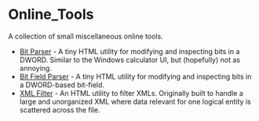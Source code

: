 # Online_Tools
A collection of small miscellaneous online tools.

- [Bit Parser](https://dvd848.github.io/Online_Tools/Bit_Parser.html) - A tiny HTML utility for modifying and inspecting bits in a DWORD. Similar to the Windows calculator UI, but (hopefully) not as annoying.
- [Bit Field Parser](https://dvd848.github.io/Online_Tools/Bit_Field_Parser.html) - A tiny HTML utility for modifying and inspecting bits in a DWORD-based bit-field.
- [XML Filter](https://dvd848.github.io/Online_Tools/XML_Filter.html) - An HTML utility to filter XMLs. Originally built to handle a large and unorganized XML where data relevant for one logical entity is scattered across the file.
